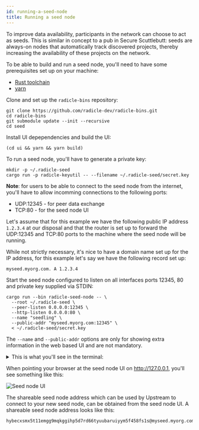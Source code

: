 ```yaml
---
id: running-a-seed-node
title: Running a seed node
---
```


To improve data availability, participants in the network can choose to act as
seeds. This is similar in concept to a pub in Secure Scuttlebutt: seeds are
always-on nodes that automatically track discovered projects, thereby
increasing the availability of these projects on the network.

To be able to build and run a seed node, you'll need to have some prerequisites
set up on your machine:

  - [Rust toolchain][rust]
  - [yarn][yarn]


Clone and set up the `radicle-bins` repository:

    git clone https://github.com/radicle-dev/radicle-bins.git
    cd radicle-bins
    git submodule update --init --recursive
    cd seed

Install UI depependencies and build the UI:

    (cd ui && yarn && yarn build)

To run a seed node, you'll have to generate a private key:

    mkdir -p ~/.radicle-seed
    cargo run -p radicle-keyutil -- --filename ~/.radicle-seed/secret.key

**Note**: for users to be able to connect to the seed node from the internet,
you'll have to allow incomming connections to the following ports:

  - UDP:12345  - for peer data exchange
  - TCP:80     - for the seed node UI

Let's assume that for this example we have the following public IP address
`1.2.3.4` at our disposal and that the router is set up to forward the UDP:12345
and TCP:80 ports to the machine where the seed node will be running.

While not strictly necessary, it's nice to have a domain name set up for the
IP address, for this example let's say we have the following record set up:

    myseed.myorg.com. A 1.2.3.4

Start the seed node configured to listen on all interfaces ports 12345, 80
and private key supplied via STDIN:

    cargo run --bin radicle-seed-node -- \
      --root ~/.radicle-seed \
      --peer-listen 0.0.0.0:12345 \
      --http-listen 0.0.0.0:80 \
      --name "seedling" \
      --public-addr "myseed.myorg.com:12345" \
      < ~/.radicle-seed/secret.key

The `--name` and `--public-addr` options are only for showing extra information
in the web based UI and are not mandatory.

<details>
  <summary>This is what you'll see in the terminal:</summary>

    $ cargo run --bin radicle-seed-node -- \
      --root ~/.radicle-seed \
      --peer-listen 0.0.0.0:12345 \
      --http-listen 0.0.0.0:80 \
      --name "seedling" \
      --public-addr "myseed.myorg.com:12345" \
      < ~/.radicle-seed/secret.key
        Finished dev [unoptimized + debuginfo] target(s) in 0.39s
         Running `/Users/rudolfs/work/radicle-bins/target/debug/radicle-seed-node --root /Users/rudolfs/.radicle-seed --peer-listen '0.0.0.0:12345' --http-listen '0.0.0.0:80' --name seedling --public-addr 'myseed.myorg.com:12345'`
    Nov 10 16:48:11.006  INFO radicle_seed: Initializing tracker to track everything..
    Nov 10 16:48:11.006  INFO Protocol::run{local.id=hybecxsmx5t11emgg9mqkggihp5d7rd66tyuubaruiyym5f458fs1s local.addr=0.0.0.0:12345}: librad::net::protocol: Listening
    Nov 10 16:48:11.011  INFO Server::run{addr=V4(0.0.0.0:80)}: warp::server: listening on http://0.0.0.0:80
    Nov 10 16:48:11.012  INFO radicle_seed_node::frontend: Listening(V4(0.0.0.0:12345))
</details>

When pointing your browser at the seed node UI on http://127.0.0.1, you'll see
something like this:

![Seed node UI](/img/seed-node-ui.png)

The shareable seed node address which can be used by Upstream to connect to your
new seed node, can be obtained from the seed node UI. A shareable seed node
address looks like this:

    hybecxsmx5t11emgg9mqkggihp5d7rd66tyuubaruiyym5f458fs1s@myseed.myorg.com:12345

[seed]: https://github.com/radicle-dev/radicle-bins/tree/master/seed
[rust]: https://www.rust-lang.org/tools/install
[yarn]: https://yarnpkg.com/getting-started/install
